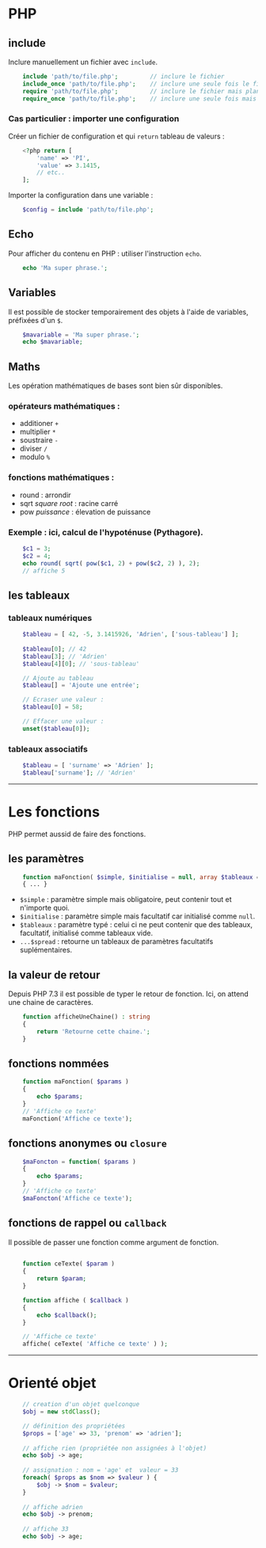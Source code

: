 # PHP

## include

Inclure manuellement un fichier avec `include`.
```php
    include 'path/to/file.php';         // inclure le fichier
    include_once 'path/to/file.php';    // inclure une seule fois le fichier
    require 'path/to/file.php';         // inclure le fichier mais plante si pas possble
    require_once 'path/to/file.php';    // inclure une seule fois mais plante si pas possble
```
### Cas particulier : importer une configuration
Créer un fichier de configuration et qui `return` tableau de valeurs : 
```php
    <?php return [
        'name' => 'PI',
        'value' => 3.1415,
        // etc..
    ];
```

Importer la configuration dans une variable : 
```php
    $config = include 'path/to/file.php';  
```

## Echo 
Pour afficher du contenu en PHP : utiliser l'instruction `echo`.
```php
    echo 'Ma super phrase.';
```

## Variables 
Il est possible de stocker temporairement des objets à l'aide de variables, préfixées d'un `$`.
```php
    $mavariable = 'Ma super phrase.';
    echo $mavariable;
```

## Maths
Les opération mathématiques de bases sont bien sûr disponibles.

### opérateurs mathématiques : 
* additioner `+`
* multiplier `*`
* soustraire `-`
* diviser `/`
* modulo `%`
### fonctions mathématiques :
* round : arrondir
* sqrt *square root* : racine carré
* pow *puissance* : élevation de puissance

### Exemple : ici, calcul de l'hypoténuse (Pythagore).
```php
    $c1 = 3;
    $c2 = 4;
    echo round( sqrt( pow($c1, 2) + pow($c2, 2) ), 2);
    // affiche 5
```


## les tableaux

### tableaux numériques 
```php
    $tableau = [ 42, -5, 3.1415926, 'Adrien', ['sous-tableau'] ];
    
    $tableau[0]; // 42
    $tableau[3]; // 'Adrien'
    $tableau[4][0]; // 'sous-tableau'

    // Ajoute au tableau
    $tableau[] = 'Ajoute une entrée';

    // Ecraser une valeur : 
    $tableau[0] = 58;

    // Effacer une valeur : 
    unset($tableau[0]);

```

### tableaux associatifs 
```php
    $tableau = [ 'surname' => 'Adrien' ];
    $tableau['surname']; // 'Adrien'
```





------------------------------------------

# Les fonctions

PHP permet aussid de faire des fonctions. 

## les paramètres
```php
    function maFonction( $simple, $initialise = null, array $tableaux = [], ...$spread )
    { ... }
```
* `$simple` : paramètre simple mais obligatoire, peut contenir tout et n'importe quoi.
* `$initialise` : paramètre simple mais facultatif car initialisé comme `null`.
* `$tableaux` : paramètre typé : celui ci ne peut contenir que des tableaux, facultatif, initialisé comme tableaux vide.
* `...$spread` : retourne un tableaux de paramètres facultatifs suplémentaires.

## la valeur de retour
Depuis PHP 7.3 il est possible de typer le retour de fonction. Ici, on attend une chaine de caractères.
```php
    function afficheUneChaine() : string
    { 
        return 'Retourne cette chaine.';
    }
```

## fonctions nommées
```php
    function maFonction( $params )
    {
        echo $params;
    }
    // 'Affiche ce texte'
    maFonction('Affiche ce texte');
```

## fonctions anonymes ou `closure`
```php
    $maFoncton = function( $params )
    {
        echo $params;
    }
    // 'Affiche ce texte'
    $maFoncton('Affiche ce texte');
```

## fonctions de rappel ou `callback`
Il possible de passer une fonction comme argument de fonction.

```php
    
    function ceTexte( $param )
    {
        return $param;
    }

    function affiche ( $callback )
    {
        echo $callback();
    }

    // 'Affiche ce texte'
    affiche( ceTexte( 'Affiche ce texte' ) );
```

------------------------------------------

# Orienté objet



```php
    // creation d'un objet quelconque
    $obj = new stdClass();

    // définition des propriétées 
    $props = ['age' => 33, 'prenom' => 'adrien'];
    
    // affiche rien (propriétée non assignées à l'objet)
    echo $obj -> age;               
    
    // assignation : nom = 'age' et  valeur = 33
    foreach( $props as $nom => $valeur ) {
        $obj -> $nom = $valeur;     
    }
    
    // affiche adrien
    echo $obj -> prenom;
                    
    // affiche 33 
    echo $obj -> age;               

```